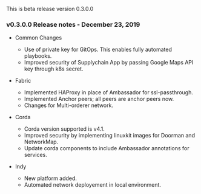 This is beta release version 0.3.0.0
### v0.3.0.0 Release notes - December 23, 2019

 - Common Changes
   - Use of private key for GitOps. This enables fully automated playbooks.
   - Improved security of Supplychain App by passing Google Maps API key through k8s secret.
 - Fabric
   - Implemented HAProxy in place of Ambassador for ssl-passthrough.
   - Implemented Anchor peers; all peers are anchor peers now.
   - Changes for Multi-orderer network.

 - Corda
   - Corda version supported is v4.1.
   - Improved security by implementing linuxkit images for Doorman and NetworkMap.
   - Update corda components to include Ambassador annotations for services.
 
 - Indy
   - New platform added.
   - Automated network deployement in local environment.